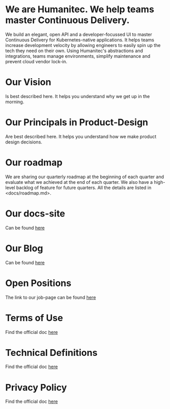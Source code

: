 # We are Humanitec. We help teams master Continuous Delivery.
We build an elegant, open API and a developer-focussed UI to master Continuous Delivery for Kubernetes-native applications. It helps teams increase development velocity by allowing engineers to easily spin up the tech they need on their own. Using Humanitec's abstractions and integrations, teams manage environments, simplify maintenance and prevent cloud vendor lock-in.

# Our Vision 
Is best described here. It helps you understand why we get up in the morning.
# Our Principals in Product-Design
Are best described here. It helps you understand how we make product design decisions.

# Our roadmap 
We are sharing our quarterly roadmap at the beginning of each quarter and evaluate what we achieved at the end of each quarter. We also have a high-level backlog of feature for future quarters. All the details are listed in <docs/roadmap.md>.

# Our docs-site 
Can be found [here](docs.humanitec.com)

# Our Blog
Can be found [here](humanitec.com/blog)

# Open Positions
The link to our job-page can be found [here](https://humanitec.com/open-positions) 

# Terms of Use
Find the official doc [here](https://humanitec.com/terms-and-conditions)

# Technical Definitions
Find the official doc [here](https://humanitec.com/technical-definitions)

# Privacy Policy
Find the official doc [here](https://humanitec.com/privacy-policy)
